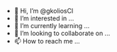 - 👋 Hi, I’m @gkoliosCl
- 👀 I’m interested in ...
- 🌱 I’m currently learning ...
- 💞️ I’m looking to collaborate on ...
- 📫 How to reach me ...

<!---
gkoliosCl/gkoliosCl is a ✨ special ✨ repository because its `README.md` (this file) appears on your GitHub profile.
You can click the Preview link to take a look at your changes.
--->
